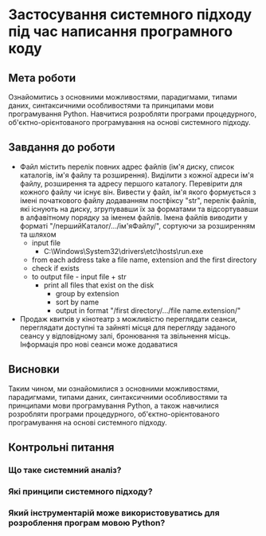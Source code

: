 # Застосування системного підходу під час написання програмного коду

## Мета роботи

Ознайомитись з основними можливостями, парадигмами, типами даних, синтаксичними особливостями та принципами мови програмування Python. Навчитися розробляти програми процедурного, об'єктно-орієнтованого програмування на основі системного підходу.

## Завдання до роботи

- Файл містить перелік повних адрес файлів (ім'я диску, список каталогів, ім'я файлу та розширення). Виділити з кожної адреси ім'я файлу, розширення та адресу першого каталогу. Перевірити для кожного файлу чи існує він. Вивести у файл, ім'я якого формується з імені початкового файлу додаванням постфіксу "str", перелік файлів, які існують на диску, згрупувавши їх за форматами та відсортувавши в алфавітному порядку за іменем файлів. Імена файлів виводити у форматі "/першийКаталог/.../ім'яФайлу/", сортуючи за розширенням та шляхом
  - input file
    - C:\Windows\System32\drivers\etc\hosts\run.exe
  - from each address take a file name, extension and the first directory
  - check if exists
  - to output file - input file + str
    - print all files that exist on the disk
      - group by extension
      - sort by name
      - output in format "/first directory/.../file name.extension/"
- Продаж квитків у кінотеатр з можливістю переглядати сеанси, переглядати доступні та зайняті місця для перегляду заданого сеансу у відповідному залі, бронювання та звільнення місць. Інформація про нові сеанси може додаватися

## Висновки

Таким чином, ми ознайомилися з основними можливостями, парадигмами, типами даних, синтаксичними особливостями та принципами мови програмування Python, а також навчилися розробляти програми процедурного, об'єктно-орієнтованого програмування на основі системного підходу.

## Контрольні питання

### Що таке системний аналіз?

### Які принципи системного підходу?

### Який інструментарій може використовуватись для розроблення програм мовою Python?
